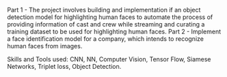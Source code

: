 Part 1 - The project involves building and implementation if an object detection model for highlighting human faces to automate the process of providing information of cast and crew while streaming and curating a training dataset to be used for highlighting human faces. Part 2 - Implement a face identification model for a company, which intends to recognize human faces from images.

Skills and Tools used: CNN, NN, Computer Vision, Tensor Flow, Siamese Networks, Triplet loss, Object Detection.

